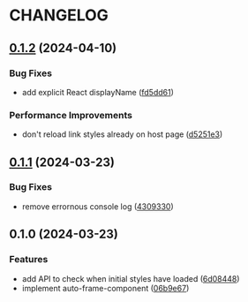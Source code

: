 # CHANGELOG

<!--__CHANGELOG_ENTRY__-->

## [0.1.2](https://github.com/measuredco/auto-frame-component/compare/v0.1.1...v0.1.2) (2024-04-10)


### Bug Fixes

* add explicit React displayName ([fd5dd61](https://github.com/measuredco/auto-frame-component/commit/fd5dd61a036e5587c1b70e93d5119777a8c964bd))


### Performance Improvements

* don't reload link styles already on host page ([d5251e3](https://github.com/measuredco/auto-frame-component/commit/d5251e3cb1f374d2c25c8fd0f110dde08ba82441))




## [0.1.1](https://github.com/measuredco/auto-frame-component/compare/v0.1.0...v0.1.1) (2024-03-23)


### Bug Fixes

* remove errornous console log ([4309330](https://github.com/measuredco/auto-frame-component/commit/4309330b005876dbefbc9ee1dd7aad41c5d667df))




## 0.1.0 (2024-03-23)


### Features

* add API to check when initial styles have loaded ([6d08448](https://github.com/measuredco/auto-frame-component/commit/6d084486c7bc153121d054eaa8d5d18feea65a86))
* implement auto-frame-component ([06b9e67](https://github.com/measuredco/auto-frame-component/commit/06b9e676410f33c317dbfcb6b4f6a7c7a36c6d7b))



